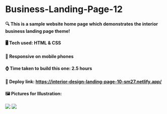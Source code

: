 # Business-Landing-Page-12


#### :mag: This is a sample website home page which demonstrates the interior business landing page theme!

#### 🖥️ Tech used: HTML & CSS

#### 📱 Responsive on mobile phones

#### :watch: Time taken to build this one: 2.5 hours

#### :paperclip: Deploy link: **https://interior-design-landing-page-10-sm27.netlify.app/**

#### 🖼️ Pictures for Illustration:
![](https://cdn.discordapp.com/attachments/663324452934778880/1030211834810220605/Web_capture_14-10-2022_14311_business-landing-page-1-sm27.netlify.app.jpeg)
![](https://cdn.discordapp.com/attachments/663324452934778880/1030211934374600714/Screenshot_20221014-014417.jpg)
